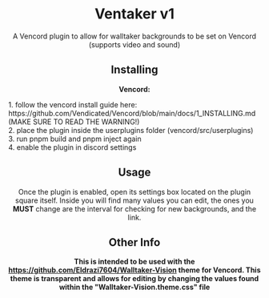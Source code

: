 <div align="center">

# Ventaker v1
A Vencord plugin to allow for walltaker backgrounds to be set on Vencord (supports video and sound)

## Installing

**Vencord:**
<div align="left">
1. follow the vencord install guide here: https://github.com/Vendicated/Vencord/blob/main/docs/1_INSTALLING.md (MAKE SURE TO READ THE WARNING!)<br>
2. place the plugin inside the userplugins folder (vencord/src/userplugins)<br>
3. run pnpm build and pnpm inject again<br>
4. enable the plugin in discord settings

<div align="center">
  
## Usage
Once the plugin is enabled, open its settings box located on the plugin square itself. Inside you will find many values you can edit, the ones you **MUST** change are the interval for checking for new backgrounds, and the link.
## Other Info
**This is intended to be used with the https://github.com/Eldrazi7604/Walltaker-Vision theme for Vencord. This theme is transparent and allows for editing by changing the values found within the "Walltaker-Vision.theme.css" file**
